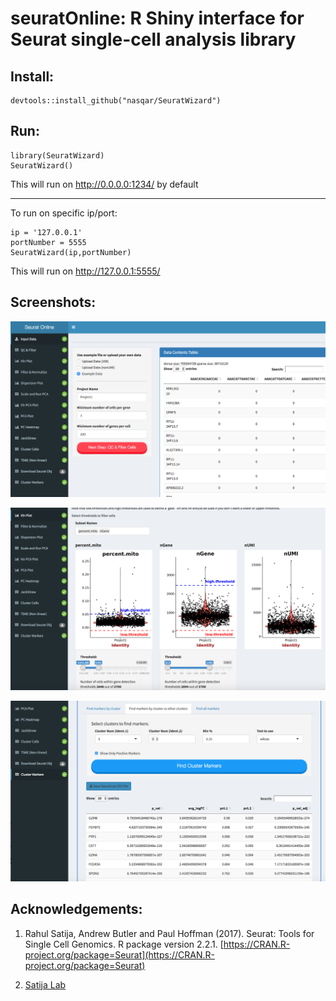 # seuratOnline: R Shiny interface for Seurat single-cell analysis library


## Install:

```
devtools::install_github("nasqar/SeuratWizard")
```

## Run:

```
library(SeuratWizard)
SeuratWizard()
```
This will run on http://0.0.0.0:1234/ by default

***

To run on specific ip/port:

```
ip = '127.0.0.1'
portNumber = 5555
SeuratWizard(ip,portNumber)
```
This will run on http://127.0.0.1:5555/

## Screenshots:
![alt text](screenshots/screenshot-input.png "Input Data")

![alt text](screenshots/screenshot-vln.png "Vln Plots")

![alt text](screenshots/screenshot-biomarkers.png "Cluster Biomarkers")

## Acknowledgements:

1) Rahul Satija, Andrew Butler and Paul Hoffman (2017). Seurat: Tools for Single Cell Genomics. R package version 2.2.1\. [https://CRAN.R-project.org/package=Seurat](https://CRAN.R-project.org/package=Seurat)

2) [Satija Lab](http://satijalab.org/seurat/)
